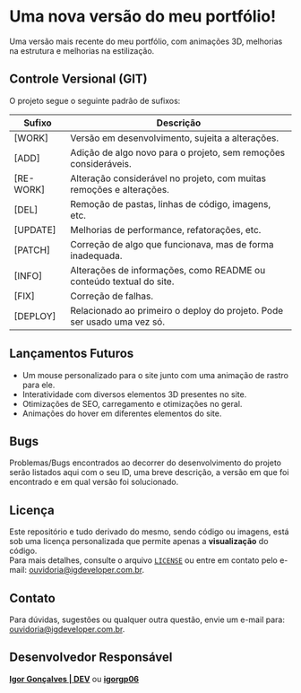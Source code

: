 # Uma nova versão do meu portfólio!

Uma versão mais recente do meu portfólio, com animações 3D, melhorias na estrutura e melhorias na estilização.

## Controle Versional (GIT)

O projeto segue o seguinte padrão de sufixos:

| Sufixo    | Descrição                                                                |
| --------- | ------------------------------------------------------------------------ |
| [WORK]    | Versão em desenvolvimento, sujeita a alterações.                         |
| [ADD]     | Adição de algo novo para o projeto, sem remoções consideráveis.          |
| [RE-WORK] | Alteração considerável no projeto, com muitas remoções e alterações.     |
| [DEL]     | Remoção de pastas, linhas de código, imagens, etc.                       |
| [UPDATE]  | Melhorias de performance, refatorações, etc.                             |
| [PATCH]   | Correção de algo que funcionava, mas de forma inadequada.                |
| [INFO]    | Alterações de informações, como README ou conteúdo textual do site.      |
| [FIX]     | Correção de falhas.                                                      |
| [DEPLOY]  | Relacionado ao primeiro o deploy do projeto. Pode ser usado uma vez só.  |

## Lançamentos Futuros

- Um mouse personalizado para o site junto com uma animação de rastro para ele.  
- Interatividade com diversos elementos 3D presentes no site.   
- Otimizações de SEO, carregamento e otimizações no geral.  
- Animações do hover em diferentes elementos do site.

## Bugs

Problemas/Bugs encontrados ao decorrer do desenvolvimento do projeto serão listados aqui com o seu ID, uma breve descrição, a versão em que foi encontrado e em qual versão foi solucionado.

## Licença

Este repositório e tudo derivado do mesmo, sendo código ou imagens, está sob uma licença personalizada que permite apenas a **visualização** do código.   
Para mais detalhes, consulte o arquivo [`LICENSE`](./LICENSE) ou entre em contato pelo e-mail: ouvidoria@igdeveloper.com.br.

## Contato

Para dúvidas, sugestões ou qualquer outra questão, envie um e-mail para: ouvidoria@igdeveloper.com.br.

## Desenvolvedor Responsável

**[Igor Gonçalves | DEV](https://igdeveloper.com.br)** ou [**igorgp06**](https://github.com/igorgp06)